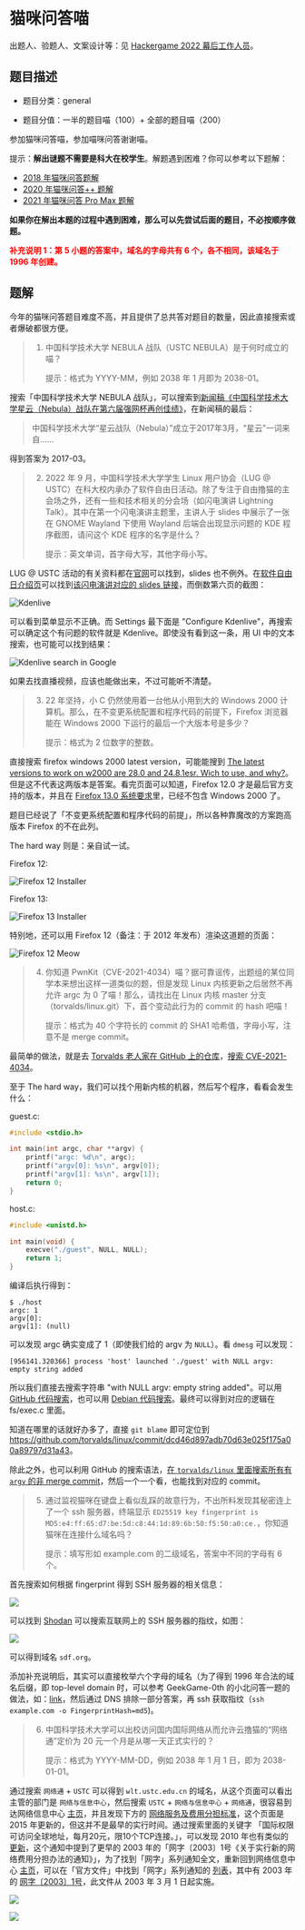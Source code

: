 # 猫咪问答喵

出题人、验题人、文案设计等：见 [Hackergame 2022 幕后工作人员](https://hack.lug.ustc.edu.cn/credits/)。

## 题目描述

- 题目分类：general

- 题目分值：一半的题目喵（100）+ 全部的题目喵（200）

参加猫咪问答喵，参加喵咪问答谢谢喵。

提示：**解出谜题不需要是科大在校学生**。解题遇到困难？你可以参考以下题解：

- [2018 年猫咪问答题解](https://github.com/ustclug/hackergame2018-writeups/blob/master/official/ustcquiz/README.md)
- [2020 年猫咪问答++ 题解](https://github.com/USTC-Hackergame/hackergame2020-writeups/blob/master/official/%E7%8C%AB%E5%92%AA%E9%97%AE%E7%AD%94++/README.md)
- [2021 年猫咪问答 Pro Max 题解](https://github.com/USTC-Hackergame/hackergame2021-writeups/blob/master/official/%E7%8C%AB%E5%92%AA%E9%97%AE%E7%AD%94%20Pro%20Max/README.md)

**如果你在解出本题的过程中遇到困难，那么可以先尝试后面的题目，不必按顺序做题。**

<p><b style="color:red">补充说明 1：第 5 小题的答案中，域名的字母共有 6 个，各不相同，该域名于 1996 年创建。</b></p>

## 题解

今年的猫咪问答题目难度不高，并且提供了总共答对题目的数量，因此直接搜索或者爆破都很方便。

> 1. 中国科学技术大学 NEBULA 战队（USTC NEBULA）是于何时成立的喵？
>
>    提示：格式为 YYYY-MM，例如 2038 年 1 月即为 2038-01。

搜索「中国科学技术大学 NEBULA 战队」，可以搜索到[新闻稿《中国科学技术大学星云（Nebula）战队在第六届强网杯再创佳绩》](https://cybersec.ustc.edu.cn/2022/0826/c23847a565848/page.htm)，在新闻稿的最后：

> 中国科学技术大学“星云战队（Nebula）”成立于2017年3月，“星云”一词来自……

得到答案为 2017-03。

> 2. 2022 年 9 月，中国科学技术大学学生 Linux 用户协会（LUG @ USTC）在科大校内承办了软件自由日活动。除了专注于自由撸猫的主会场之外，还有一些和技术相关的分会场（如闪电演讲 Lightning Talk）。其中在第一个闪电演讲主题里，主讲人于 slides 中展示了一张在 GNOME Wayland 下使用 Wayland 后端会出现显示问题的 KDE 程序截图，请问这个 KDE 程序的名字是什么？
>
>    提示：英文单词，首字母大写，其他字母小写。

LUG @ USTC 活动的有关资料都在[官网](https://lug.ustc.edu.cn)可以找到，slides 也不例外。在[软件自由日介绍页](https://lug.ustc.edu.cn/wiki/lug/events/sfd/)可以找到[该闪电演讲对应的 slides 链接](https://ftp.lug.ustc.edu.cn/%E6%B4%BB%E5%8A%A8/2022.9.20_%E8%BD%AF%E4%BB%B6%E8%87%AA%E7%94%B1%E6%97%A5/slides/gnome-wayland-user-perspective.pdf)，而倒数第六页的截图：

![Kdenlive](assets/kdenlive.png)

可以看到菜单显示不正确。而 Settings 最下面是 "Configure Kdenlive"，再搜索可以确定这个有问题的软件就是 Kdenlive。即使没有看到这一条，用 UI 中的文本搜索，也可能可以找到结果：

![Kdenlive search in Google](assets/kdenlive-search.png)

如果去找直播视频，应该也能做出来，不过可能听不清楚。

> 3. 22 年坚持，小 C 仍然使用着一台他从小用到大的 Windows 2000 计算机。那么，在不变更系统配置和程序代码的前提下，Firefox 浏览器能在 Windows 2000 下运行的最后一个大版本号是多少？
>
>    提示：格式为 2 位数字的整数。

直接搜索 firefox windows 2000 latest version，可能能搜到 [The latest versions to work on w2000 are 28.0 and 24.8.1esr. Wich to use, and why?](https://support.mozilla.org/en-US/questions/1052888)。但是这不代表这两版本是答案。看完页面可以知道，Firefox 12.0 才是最后官方支持的版本，并且在 [Firefox 13.0 系统要求](https://www.mozilla.org/en-US/firefox/13.0/system-requirements/)里，已经不包含 Windows 2000 了。

题目已经说了「不变更系统配置和程序代码的前提」，所以各种靠魔改的方案跑高版本 Firefox 的不在此列。

The hard way 则是：亲自试一试。

Firefox 12:

![Firefox 12 Installer](assets/f12.jpeg)

Firefox 13:

![Firefox 13 Installer](assets/f13.jpeg)

特别地，还可以用 Firefox 12（备注：于 2012 年发布）渲染这道题的页面：

![Firefox 12 Meow](assets/f12-meow.jpeg)

> 4. 你知道 PwnKit（CVE-2021-4034）喵？据可靠谣传，出题组的某位同学本来想出这样一道类似的题，但是发现 Linux 内核更新之后居然不再允许 argc 为 0 了喵！那么，请找出在 Linux 内核 master 分支（torvalds/linux.git）下，首个变动此行为的 commit 的 hash 吧喵！
>
>    提示：格式为 40 个字符长的 commit 的 SHA1 哈希值，字母小写，注意不是 merge commit。

最简单的做法，就是去 [Torvalds 老人家在 GitHub 上的仓库](https://github.com/torvalds/linux)，[搜索 CVE-2021-4034](https://github.com/torvalds/linux/search?q=CVE-2021-4034&type=commits)。

至于 The hard way，我们可以找个用新内核的机器，然后写个程序，看看会发生什么：

guest.c:

```c
#include <stdio.h>

int main(int argc, char **argv) {
    printf("argc: %d\n", argc);
    printf("argv[0]: %s\n", argv[0]);
    printf("argv[1]: %s\n", argv[1]);
    return 0;
}
```

host.c:

```c
#include <unistd.h>

int main(void) {
    execve("./guest", NULL, NULL);
    return 1;
}
```

编译后执行得到：

```console
$ ./host
argc: 1
argv[0]:
argv[1]: (null)
```

可以发现 argc 确实变成了 1（即使我们给的 argv 为 `NULL`）。看 `dmesg` 可以发现：

```
[956141.320366] process 'host' launched './guest' with NULL argv: empty string added
```

所以我们直接去搜索字符串 "with NULL argv: empty string added"。可以用 [GitHub 代码搜索](https://cs.github.com)，也可以用 [Debian 代码搜索](https://codesearch.debian.net)。最终可以得到对应的逻辑在 fs/exec.c 里面。

知道在哪里的话就好办多了，直接 `git blame` 即可定位到 <https://github.com/torvalds/linux/commit/dcd46d897adb70d63e025f175a00a89797d31a43>。

除此之外，也可以利用 GitHub 的搜索语法，[在 `torvalds/linux` 里面搜索所有有 `argv` 的非 merge commit](https://github.com/search?p=2&q=merge%3Afalse+argv+repo%3Atorvalds%2Flinux&type=Commits)，然后一个一个看，也能找到对应的 commit。

> 5. 通过监视猫咪在键盘上看似乱踩的故意行为，不出所料发现其秘密连上了一个 ssh 服务器，终端显示 `ED25519 key fingerprint is MD5:e4:ff:65:d7:be:5d:c8:44:1d:89:6b:50:f5:50:a0:ce.`，你知道猫咪在连接什么域名吗？
>
>    提示：填写形如 example.com 的二级域名，答案中不同的字母有 6 个。

首先搜索如何根据 fingerprint 得到 SSH 服务器的相关信息：

![](assets/t5-0.png)

可以找到 [Shodan](www.shodan.io) 可以搜索互联网上的 SSH 服务器的指纹，如图：

![](assets/t5.png)

可以得到域名 `sdf.org`。

添加补充说明后，其实可以直接枚举六个字母的域名（为了得到 1996 年合法的域名后缀，即 top-level domain 时，可以参考 GeekGame-0th 的小北问答一题的做法，如：[link](https://github.com/PKU-GeekGame/geekgame-0th/blob/main/writeups/player-DF4D0155/writeup.md#8)，然后通过 DNS 排除一部分答案，再 ssh 获取指纹（`ssh example.com -o FingerprintHash=md5`)。

> 6. 中国科学技术大学可以出校访问国内国际网络从而允许云撸猫的“网络通”定价为 20 元一个月是从哪一天正式实行的？
>
>    提示：格式为 YYYY-MM-DD，例如 2038 年 1 月 1 日，即为 2038-01-01。

通过搜索 `网络通` + `USTC` 可以得到 `wlt.ustc.edu.cn` 的域名，从这个页面可以看出主管的部门是 `网络与信息中心`，然后搜索 `USTC` + `网络与信息中心` + `网络通`，很容易到达网络信息中心 [主页](https://ustcnet.ustc.edu.cn/main.htm)，并且发现下方的 [网络服务及费用分担标准](https://ustcnet.ustc.edu.cn/2015/0127/c11088a119923/page.htm)，这个页面是 2015 年更新的，但这并不是最早的实行时间。通过搜索里面的关键字 「国际权限可访问全球地址，每月20元，限10个TCP连接。」，可以发现 2010 年也有类似的 [更新](https://www.ustc.edu.cn/info/1057/4931.htm)，这个通知中提到了更早的 2003 年的「网字〔2003〕1号《关于实行新的网络费用分担办法的通知》」，为了找到「网字」系列通知全文，重新回到网络信息中心 [主页](https://ustcnet.ustc.edu.cn/main.htm)，可以在「官方文件」中找到「网字」系列通知的 [列表](https://ustcnet.ustc.edu.cn/11109/list.htm)，其中有 2003 年的 [网字〔2003〕1号](https://ustcnet.ustc.edu.cn/2003/0301/c11109a210890/page.htm)，此文件从 2003 年 3 月 1 日起实施。

![](assets/t6.png)

![](assets/t6-2.png)
